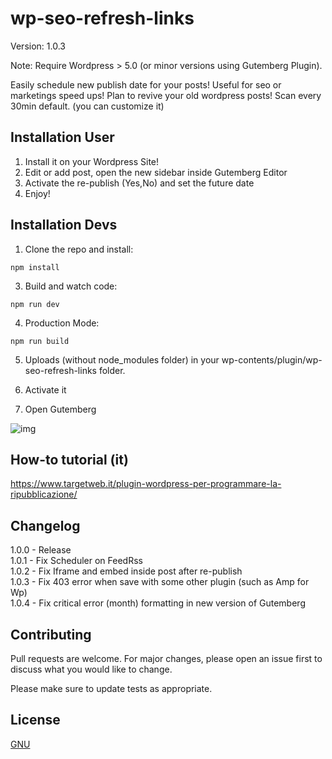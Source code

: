 # wp-seo-refresh-links

Version: 1.0.3

Note: Require Wordpress > 5.0 (or minor versions using Gutemberg Plugin).

Easily schedule new publish date for your posts! Useful for seo or marketings speed ups!
Plan to revive your old wordpress posts!
Scan every 30min default. (you can customize it)

## Installation User

1. Install it on your Wordpress Site!
2. Edit or add post, open the new sidebar inside Gutemberg Editor
3. Activate the re-publish (Yes,No) and set the future date
4. Enjoy!

## Installation Devs

1. Clone the repo and install:

```npm
npm install  
```

3. Build and watch code:

```npm
npm run dev
```

4. Production Mode:

```npm
npm run build
```

5. Uploads (without node_modules folder) in your wp-contents/plugin/wp-seo-refresh-links folder.

6. Activate it

7. Open Gutemberg

![img](https://riccardomel.com/github/screenshots/wp-seo-refresh-link.png)

## How-to tutorial (it)

https://www.targetweb.it/plugin-wordpress-per-programmare-la-ripubblicazione/

## Changelog

1.0.0 - Release  
1.0.1 - Fix Scheduler on FeedRss  
1.0.2 - Fix Iframe and embed inside post after re-publish  
1.0.3 - Fix 403 error when save with some other plugin (such as Amp for Wp)  
1.0.4 - Fix critical error (month) formatting in new version of Gutemberg

## Contributing

Pull requests are welcome. For major changes, please open an issue first to discuss what you would like to change.

Please make sure to update tests as appropriate.

## License

[GNU](https://choosealicense.com/licenses/agpl-3.0/)